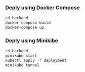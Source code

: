 ### Deply using Docker Compose 

 ```bash
cd backend
docker-compose build
docker-compose up
 ```

### Deply using Minikibe

 ```bash
cd backend 
minikube start
kubectl apply -f deployment
minikube tunnel
